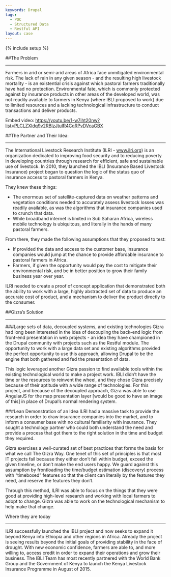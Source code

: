 ```yaml
---
keywords: Drupal
tags:
  - POC
  - Structured Data
  - Restful API
layout: case
---
```


{% include setup %}

##The Problem
___________

Farmers in arid or semi-arid areas of Africa face unmitigated environmental risk. The lack of rain in any given season - and the resulting high livestock mortality - is an existential crisis against which pastoral farmers traditionally have had no protection. Environmental fate, which is commonly protected against by insurance products in other areas of the developed world, was not readily available to farmers in Kenya (where IBLI proposed to work) due to limited resources and a lacking technological infrastructure to conduct transactions and deliver products.

Embed video: https://youtu.be/1-w7iht20nw?list=PLCLZXIdq9v2RBlzJtuIR4CqRPvDVcaGBX

##The Partner and Their Idea:
___________________________

The International Livestock Research Institute (ILRI - www.ilri.org) is an organization dedicated to improving food security and to reducing poverty in developing countries through research for efficient, safe and sustainable use of livestock. In 2010, they launched the IBLI (Insurance Based Livestock Insurance) project began to question the logic of the status quo of insurance access to pastoral farmers in Kenya.

They knew these things:

*   The enormous set of satellite-captured data on weather patterns and vegetation conditions needed to accurately assess livestock losses was readily available, as was the algorithms that insurance companies used to crunch that data.
*   While broadband internet is limited in Sub Saharan Africa, wireless mobile technology is ubiquitous, and literally in the hands of many pastoral farmers.

From there, they made the following assumptions that they proposed to test: 

*   If provided the data and access to the customer base, insurance companies would jump at the chance to provide affordable insurance to pastoral farmers in Africa.
*   Farmers, if given the opportunity would pay the cost to mitigate their environmental risk, and be in better position to grow their family business year over year.

ILRI needed to create a proof of concept application that demonstrated both the ability to work with a large, highly abstracted set of data to produce an accurate cost of product, and a mechanism to deliver the product directly to the consumer.

##Gizra’s Solution 
__________________

###Large sets of data, decoupled systems, and existing technologies
Gizra had long been interested in the idea of decoupling the back-end logic from front-end presentation in web projects  - an idea they have championed in the Drupal community with projects such as the Restful module. The opportunity to work with a large data set and existing algorithms provided the perfect opportunity to use this approach, allowing Drupal to be the engine that both gathered and fed the presentation of data.

This logic leveraged another Gizra passion  to find available tools within the existing technological world to make a project work. IBLI didn’t have the time or the resources to reinvent the wheel, and they chose Gizra precisely because of their aptitude with a wide range of technologies. For this project, and because of the decoupled approach, Gizra was able to use AngularJS for the map presentation layer [would be good to have an image of this] in place of Drupal’s normal rendering system.

###Lean Demonstration of an Idea
ILRI had a massive task to provide the research in order to draw insurance companies into the market, and to inform a consumer base with no cultural familiarity with insurance. They sought a technology partner who could both understand the need and provide a process that got them to the right solution in the time and budget they required.

Gizra exercises a well-curated set of best practices that forms the basis for what we call The Gizra Way. One tenet of this set of principles is that  most IT projects fail because they either don’t fall within budget, exceed the given timeline, or don’t make the end users happy. We guard against this assumption by frontloading the time/budget estimation (discovery) process with “timeboxed” features so that the client can literally by the features they need, and reserve the features they don’t.

Through this method, ILRI was able to focus on the things that they were good at  providing high-level research and working with local farmers to adopt to change. Gizra was able to work on the technological mechanism to help make that change.

Where they are today
____________________

ILRI successfully launched the IBLI project and now seeks to expand it beyond Kenya into Ethiopia and other regions in Africa. Already the project is seeing results beyond the initial goals of providing stability in the face of drought. With new economic confidence, farmers are able to, and more willing to, access credit in order to expand their operations and grow their business. The IBLI Team has most recently partnered with the World Bank Group and the Government of Kenya to launch the Kenya Livestock Insurance Programme in August of 2015.

